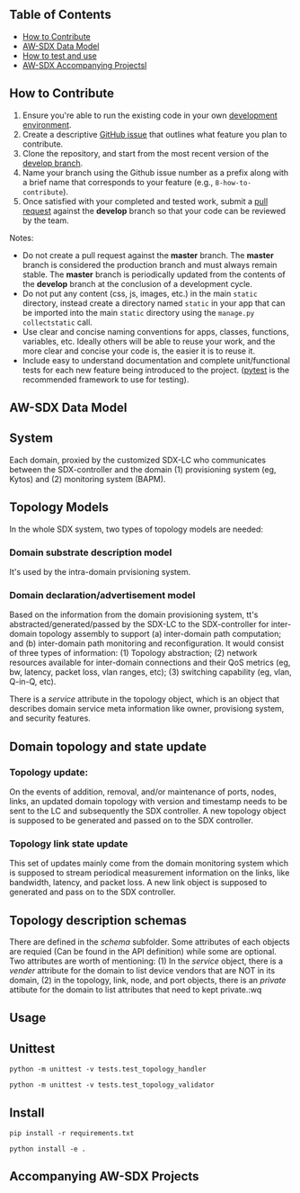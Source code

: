 ## Table of Contents

- [How to Contribute](#contrib)
- [AW-SDX Data Model](#datamodel)
- [How to test and use](#usage)
- [AW-SDX Accompanying Projectsl](#accompany)

## <a name="contrib"></a>How to Contribute

1. Ensure you're able to run the existing code in your own [development environment](#setup).
2. Create a descriptive [GitHub issue](https://github.com/atlanticwave-sdx/datamodel/issues) that outlines what feature you plan to contribute.
3. Clone the repository, and start from the most recent version of the [develop branch](https://github.com/atlanticwave-sdx/datamodel/tree/develop).
4. Name your branch using the Github issue number as a prefix along with a brief name that corresponds to your feature (e.g., `8-how-to-contribute`).
5. Once satisfied with your completed and tested work, submit a [pull request](https://github.com/atlanticwave-sdx/datamodel/pulls) against the **develop** branch so that your code can be reviewed by the team.

Notes:

- Do not create a pull request against the **master** branch. The **master** branch is considered the production branch and must always remain stable. The **master** branch is periodically updated from the contents of the **develop** branch at the conclusion of a development cycle.
- Do not put any content (css, js, images, etc.) in the main `static` directory, instead create a directory named `static` in your app that can be imported into the main `static` directory using the `manage.py collectstatic` call.
- Use clear and concise naming conventions for apps, classes, functions, variables, etc. Ideally others will be able to reuse your work, and the more clear and concise your code is, the easier it is to reuse it.
- Include easy to understand documentation and complete unit/functional tests for each new feature being introduced to the project. ([pytest](https://docs.pytest.org/en/latest/) is the recommended framework to use for testing).

## <a name="datamodel"></a>AW-SDX Data Model

## System
Each domain, proxied by the customized SDX-LC who communicates between the SDX-controller and the domain (1) provisioning system (eg, Kytos) and (2) monitoring system (BAPM).

## Topology Models
In the whole SDX system, two types of topology models are needed: 
### Domain substrate description model
It's used by the intra-domain prvisioning system. 
### Domain declaration/advertisement model
Based on the information from the domain provisioning system, tt's abstracted/generated/passed by the SDX-LC to the SDX-controller for inter-domain topology assembly to support (a) inter-domain path computation; and (b) inter-domain path monitoring and reconfiguration. It would consist of three types of information: (1) Topology abstraction; (2) network resources available for inter-domain connections and their QoS metrics (eg, bw, latency, packet loss, vlan ranges, etc); (3) switching capability (eg, vlan, Q-in-Q, etc).

There is a *service* attribute in the topology object, which is an object that describes domain service meta information like owner, provisiong system, and security features. 

## Domain topology and state update
### Topology update:
On the events of addition, removal, and/or maintenance of ports, nodes, links, an updated domain topology with version and timestamp needs to be sent to the LC and subsequently the SDX controller. A new topology object is supposed to be generated and passed on to the SDX controller.

### Topology link state update
This set of updates mainly come from the domain monitoring system which is supposed to stream periodical measurement information on the links, like bandwidth, latency, and packet loss. A new link object is supposed to generated and pass on to the SDX controller.

## Topology description schemas
There are defined in the *schema* subfolder. Some attributes of each objects are requied (Can be found in the API definition) while some are optional. Two attributes are worth of mentioning: (1) In the *service* object, there is a *vender* attribute for the domain to list device vendors that are NOT in its domain, (2) in the topology, link, node, and port objects, there is an *private* attibute for the domain to list attributes that need to kept private.:wq
  
## <a name="usage"></a>Usage
## Unittest
```
python -m unittest -v tests.test_topology_handler
```
```
python -m unittest -v tests.test_topology_validator
```
## Install
```
pip install -r requirements.txt
```
```
python install -e .
```


## <a name="accompany"></a>Accompanying AW-SDX Projects
